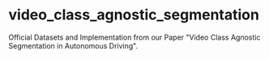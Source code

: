 # video_class_agnostic_segmentation
Official Datasets and Implementation from our Paper "Video Class Agnostic Segmentation in Autonomous Driving".
